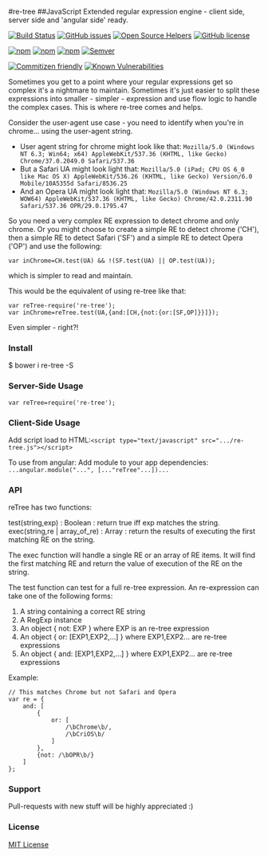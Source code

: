 #re-tree
##JavaScript Extended regular expression engine - client side, server side and 'angular side' ready.

[![Build Status](https://travis-ci.org/srfrnk/re-tree.svg?branch=master)](https://travis-ci.org/srfrnk/re-tree)
[![GitHub issues](https://img.shields.io/github/issues/srfrnk/re-tree.svg)](https://github.com/srfrnk/re-tree/issues)
[![Open Source Helpers](https://www.codetriage.com/srfrnk/re-tree/badges/users.svg)](https://www.codetriage.com/srfrnk/re-tree)
[![GitHub license](https://img.shields.io/github/license/srfrnk/re-tree.svg)](https://github.com/srfrnk/re-tree/blob/master/license.txt)

[![npm](https://img.shields.io/npm/dm/re-tree.svg)](https://www.npmjs.com/package/re-tree) 
[![npm](https://img.shields.io/npm/dt/re-tree.svg)](https://www.npmjs.com/package/re-tree)
[![npm](https://img.shields.io/npm/v/re-tree.svg)](https://www.npmjs.com/package/re-tree)
[![Semver](http://img.shields.io/SemVer/2.0.0.png)](http://semver.org/spec/v2.0.0.html)

[![Commitizen friendly](https://img.shields.io/badge/commitizen-friendly-brightgreen.svg)](http://commitizen.github.io/cz-cli/)
[![Known Vulnerabilities](https://snyk.io/package/npm/re-tree/badge.svg)](https://snyk.io/package/npm/re-tree)

<!-- [![Dependency Status](https://david-dm.org/srfrnk/re-tree.svg)](https://david-dm.org/srfrnk/re-tree) -->
<!-- [![devDependency Status](https://david-dm.org/srfrnk/re-tree/dev-status.svg)](https://david-dm.org/srfrnk/re-tree#info=devDependencies) -->
<!-- [![Coverage Status](https://img.shields.io/codecov/c/github/srfrnk/re-tree.svg)](http://codecov.io/github/srfrnk/re-tree?branch=master) -->


Sometimes you get to a point where your regular expressions get so complex it's a nightmare to maintain.
Sometimes it's just easier to split these expressions into smaller - simpler - expression and use flow logic to handle the complex cases.
This is where re-tree comes and helps.

Consider the user-agent use case - you need to identify when you're in chrome... using the user-agent string.
* User agent string for chrome might look like that: `Mozilla/5.0 (Windows NT 6.3; Win64; x64) AppleWebKit/537.36 (KHTML, like Gecko) Chrome/37.0.2049.0 Safari/537.36`
* But a Safari UA might look light that: `Mozilla/5.0 (iPad; CPU OS 6_0 like Mac OS X) AppleWebKit/536.26 (KHTML, like Gecko) Version/6.0 Mobile/10A5355d Safari/8536.25`
* And an Opera UA might look light that: `Mozilla/5.0 (Windows NT 6.3; WOW64) AppleWebKit/537.36 (KHTML, like Gecko) Chrome/42.0.2311.90 Safari/537.36 OPR/29.0.1795.47`

So you need a very complex RE expression to detect chrome and only chrome.
Or you might choose to create a simple RE to detect chrome ('CH'), then a simple RE to detect Safari ('SF') and a simple RE to detect Opera ('OP') and use the following:
```
var inChrome=CH.test(UA) && !(SF.test(UA) || OP.test(UA));
```
which is simpler to read and maintain.

This would be the equivalent of using re-tree like that:
```
var reTree-require('re-tree');
var inChrome=reTree.test(UA,{and:[CH,{not:{or:[SF,OP]}}]});
```

Even simpler - right?!

### Install
$ bower i re-tree -S

### Server-Side Usage
```
var reTree=require('re-tree');
```

### Client-Side Usage
Add script load to HTML:`<script type="text/javascript" src=".../re-tree.js"></script>`

To use from angular:
Add module to your app dependencies: `...angular.module("...", [..."reTree"...])...`

### API

reTree has two functions:

test(string,exp) : Boolean : return true iff exp matches the string.
exec(string,re | array_of_re) : Array : return the results of executing the first matching RE on the string.

The exec function will handle a single RE or an array of RE items.
It will find the first matching RE and return the value of execution of the RE on the string.

The test function can test for a full re-tree expression. An re-expression can take one of the following forms:
1) A string containing a correct RE string
2) A RegExp instance
3) An object { not: EXP } where EXP is an re-tree expression
3) An object { or: [EXP1,EXP2,...] } where EXP1,EXP2... are re-tree expressions
3) An object { and: [EXP1,EXP2,...] } where EXP1,EXP2... are re-tree expressions

Example:

```
// This matches Chrome but not Safari and Opera
var re = {
    and: [
        {
            or: [
                /\bChrome\b/,
                /\bCriOS\b/
            ]
        },
        {not: /\bOPR\b/}
    ]
};
```

### Support

Pull-requests with new stuff will be highly appreciated :)

### License

[MIT License](//github.com/srfrnk/re-tree/blob/master/license.txt)
